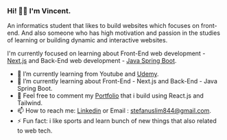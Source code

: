 ### Hi! 👋🏻 I'm Vincent.

An informatics student that likes to build websites which focuses on front-end. And also someone who has high motivation and passion in the studies of learning or building dynamic and interactive websites.

I'm currently focused on learning about Front-End web development - <a href="https://nextjs.org/">Next.js</a> and Back-End web development - <a href="https://spring.io/guides/gs/spring-boot/">Java Spring Boot</a>.
<!--
Btw this is my undergraduate thesis project which uses Laravel to make a web-based diagnose application regarding diabetes mellitus disease called <a href="https://diacare.site">DiaCare</a>. You can give it a try til 26 june bcs Hostinger will expired.
 
I'm currently active in contributing <b>Fresh Graduate Academy (FGA) Digitalent held by Kominfo</b> about : <br>
<b>Scalable Web Services with Golang</b> at <a href="https://github.com/hacktiv8">Hacktiv8</a>. -->

- 🔭 I’m currently learning from Youtube and <a href="https://github.com/udemy">Udemy</a>.
- 🌱 I’m currently learning about Front-End - Next.js and Back-End - Java Spring Boot.
- 💬 Feel free to comment my [Portfolio](https://vincentt14.github.io/) that i build using React.js and Tailwind.
- 📫 How to reach me: [Linkedin](https://www.linkedin.com/in/vincent-240775185/) or Email : stefanuslim844@gmail.com.
- ⚡ Fun fact: i like sports and learn bunch of new things that also related to web tech.
